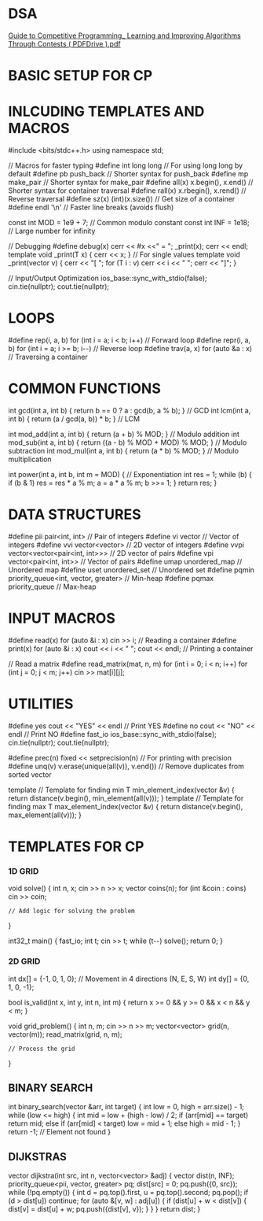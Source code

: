 # DSA
[Guide to Competitive Programming_ Learning and Improving Algorithms Through Contests ( PDFDrive ).pdf](https://github.com/user-attachments/files/18078765/Guide.to.Competitive.Programming_.Learning.and.Improving.Algorithms.Through.Contests.PDFDrive.pdf)



# BASIC SETUP FOR CP
# INLCUDING TEMPLATES AND MACROS

#include <bits/stdc++.h>
using namespace std;

// Macros for faster typing
#define int long long             // For using long long by default
#define pb push_back              // Shorter syntax for push_back
#define mp make_pair              // Shorter syntax for make_pair
#define all(x) x.begin(), x.end() // Shorter syntax for container traversal
#define rall(x) x.rbegin(), x.rend() // Reverse traversal
#define sz(x) (int)(x.size())     // Get size of a container
#define endl '\n'                 // Faster line breaks (avoids flush)

const int MOD = 1e9 + 7;          // Common modulo constant
const int INF = 1e18;             // Large number for infinity

// Debugging
#define debug(x) cerr << #x <<" = "; _print(x); cerr << endl;
template <typename T> void _print(T x) { cerr << x; } // For single values
template <typename T> void _print(vector<T> v) { cerr << "[ "; for (T i : v) cerr << i << " "; cerr << "]"; }

// Input/Output Optimization
ios_base::sync_with_stdio(false);
cin.tie(nullptr);
cout.tie(nullptr);

# LOOPS

#define rep(i, a, b) for (int i = a; i < b; i++)         // Forward loop
#define repr(i, a, b) for (int i = a; i >= b; i--)       // Reverse loop
#define trav(a, x) for (auto &a : x)                    // Traversing a container


# COMMON FUNCTIONS

int gcd(int a, int b) { return b == 0 ? a : gcd(b, a % b); } // GCD
int lcm(int a, int b) { return (a / gcd(a, b)) * b; }        // LCM

int mod_add(int a, int b) { return (a + b) % MOD; }          // Modulo addition
int mod_sub(int a, int b) { return ((a - b) % MOD + MOD) % MOD; } // Modulo subtraction
int mod_mul(int a, int b) { return (a * b) % MOD; }          // Modulo multiplication

int power(int a, int b, int m = MOD) {                       // Exponentiation
    int res = 1;
    while (b) {
        if (b & 1) res = res * a % m;
        a = a * a % m;
        b >>= 1;
    }
    return res;
}


# DATA STRUCTURES

#define pii pair<int, int>              // Pair of integers
#define vi vector<int>                  // Vector of integers
#define vvi vector<vector<int>>         // 2D vector of integers
#define vvpi vector<vector<pair<int, int>>> // 2D vector of pairs
#define vpi vector<pair<int, int>>      // Vector of pairs
#define umap unordered_map              // Unordered map
#define uset unordered_set              // Unordered set
#define pqmin priority_queue<int, vector<int>, greater<int>> // Min-heap
#define pqmax priority_queue<int>       // Max-heap


# INPUT MACROS

#define read(x) for (auto &i : x) cin >> i; // Reading a container
#define print(x) for (auto &i : x) cout << i << " "; cout << endl; // Printing a container

// Read a matrix
#define read_matrix(mat, n, m) for (int i = 0; i < n; i++) for (int j = 0; j < m; j++) cin >> mat[i][j];


# UTILITIES

#define yes cout << "YES" << endl      // Print YES
#define no cout << "NO" << endl        // Print NO
#define fast_io ios_base::sync_with_stdio(false); cin.tie(nullptr); cout.tie(nullptr);

#define prec(n) fixed << setprecision(n) // For printing with precision
#define unq(v) v.erase(unique(all(v)), v.end()) // Remove duplicates from sorted vector

template <typename T>                   // Template for finding min
T min_element_index(vector<T> &v) {
    return distance(v.begin(), min_element(all(v)));
}
template <typename T>                   // Template for finding max
T max_element_index(vector<T> &v) {
    return distance(v.begin(), max_element(all(v)));
}


# TEMPLATES FOR CP


### 1D GRID
void solve() {
    int n, x;
    cin >> n >> x;
    vector<int> coins(n);
    for (int &coin : coins) cin >> coin;

    // Add logic for solving the problem
}

int32_t main() {
    fast_io;
    int t; cin >> t;
    while (t--) solve();
    return 0;
}


### 2D GRID

int dx[] = {-1, 0, 1, 0};   // Movement in 4 directions (N, E, S, W)
int dy[] = {0, 1, 0, -1};

bool is_valid(int x, int y, int n, int m) {
    return x >= 0 && y >= 0 && x < n && y < m;
}

void grid_problem() {
    int n, m;
    cin >> n >> m;
    vector<vector<int>> grid(n, vector<int>(m));
    read_matrix(grid, n, m);

    // Process the grid
}


## BINARY SEARCH

int binary_search(vector<int> &arr, int target) {
    int low = 0, high = arr.size() - 1;
    while (low <= high) {
        int mid = low + (high - low) / 2;
        if (arr[mid] == target) return mid;
        else if (arr[mid] < target) low = mid + 1;
        else high = mid - 1;
    }
    return -1; // Element not found
}


## DIJKSTRAS

vector<int> dijkstra(int src, int n, vector<vector<pii>> &adj) {
    vector<int> dist(n, INF);
    priority_queue<pii, vector<pii>, greater<pii>> pq;
    dist[src] = 0;
    pq.push({0, src});
    while (!pq.empty()) {
        int d = pq.top().first, u = pq.top().second;
        pq.pop();
        if (d > dist[u]) continue;
        for (auto &[v, w] : adj[u]) {
            if (dist[u] + w < dist[v]) {
                dist[v] = dist[u] + w;
                pq.push({dist[v], v});
            }
        }
    }
    return dist;
}

